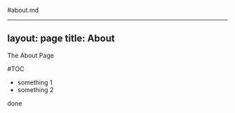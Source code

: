 #about.md

---
layout:  page
title:  About
---

The About Page

#TOC 
- something 1
- something 2

done